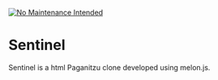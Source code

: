 [![No Maintenance Intended](http://unmaintained.tech/badge.svg)](http://unmaintained.tech/)

Sentinel
========

Sentinel is a html Paganitzu clone developed using melon.js.
